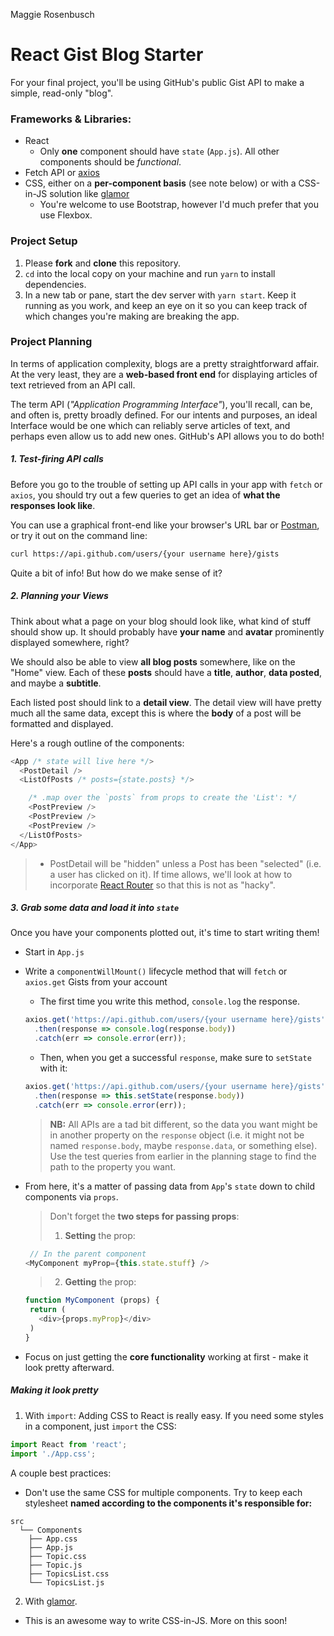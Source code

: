 Maggie Rosenbusch
# React Gist Blog Starter

For your final project, you'll be using GitHub's public Gist API to make a simple, read-only "blog".

### Frameworks & Libraries:
- React
  - Only **one** component should have `state` (`App.js`). All other components should be *functional*.
- Fetch API or [axios](https://github.com/mzabriskie/axios)
- CSS, either on a **per-component basis** (see note below) or with a CSS-in-JS solution like [glamor](https://github.com/threepointone/glamor)
  - You're welcome to use Bootstrap, however I'd much prefer that you use Flexbox.

### Project Setup

1. Please **fork** and **clone** this repository.
2. `cd` into the local copy on your machine and run `yarn` to install dependencies.
3. In a new tab or pane, start the dev server with `yarn start`. Keep it running as you work, and keep an eye on it so you can keep track of which changes you're making are breaking the app.


### Project Planning
In terms of application complexity, blogs are a pretty straightforward affair.
At the very least, they are a **web-based front end** for displaying articles of text retrieved from an API call.

The term API (*"Application Programming Interface"*), you'll recall, can be, and often is, pretty broadly defined. For our intents and purposes, an ideal Interface would be one which can reliably serve articles of text, and perhaps even allow us to add new ones. GitHub's API allows you to do both!

##### 1. Test-firing API calls

Before you go to the trouble of setting up API calls in your app with `fetch` or `axios`, you should try out a few queries to get an idea of **what the responses look like**.

You can use a graphical front-end like your browser's URL bar or [Postman](https://chrome.google.com/webstore/detail/postman/fhbjgbiflinjbdggehcddcbncdddomop?hl=en), or try it out on the command line:
```bash
curl https://api.github.com/users/{your username here}/gists
```
Quite a bit of info! But how do we make sense of it?

##### 2. Planning your Views

Think about what a page on your blog should look like, what kind of stuff should show up. It should probably have **your name** and **avatar** prominently displayed somewhere, right?

We should also be able to view **all blog posts** somewhere, like on the "Home" view. Each of these **posts** should have a **title**, **author**, **data posted**, and maybe a **subtitle**.

Each listed post should link to a **detail view**. The detail view will have pretty much all the same data, except this is where the **body** of a post will be formatted and displayed.

Here's a rough outline of the components:
```js
<App /* state will live here */>
  <PostDetail />
  <ListOfPosts /* posts={state.posts} */>

    /* .map over the `posts` from props to create the 'List': */
    <PostPreview />
    <PostPreview />
    <PostPreview />
  </ListOfPosts>
</App>
```
> * PostDetail will be "hidden" unless a Post has been "selected" (i.e. a user has clicked on it). If time allows, we'll look at how to incorporate [React Router](https://github.com/ReactTraining/react-router) so that this is not as "hacky".

##### 3. Grab some data and load it into `state`

Once you have your components plotted out, it's time to start writing them!

- Start in `App.js`
- Write a `componentWillMount()` lifecycle method that will `fetch` or `axios.get` Gists from your account
  - The first time you write this method, `console.log` the response.
  ```js
  axios.get('https://api.github.com/users/{your username here}/gists')
    .then(response => console.log(response.body))
    .catch(err => console.error(err));
  ```
  - Then, when you get a successful `response`, make sure to `setState` with it:
  ```js
  axios.get('https://api.github.com/users/{your username here}/gists')
    .then(response => this.setState(response.body))
    .catch(err => console.error(err));
  ```
  > **NB:** All APIs are a tad bit different, so the data you want might be in another property on the `response` object (i.e. it might not be named `response.body`, maybe `response.data`, or something else). Use the test queries from earlier in the planning stage to find the path to the property you want.

- From here, it's a matter of passing data from `App`'s `state` down to child components via `props`.
  > Don't forget the **two steps for passing props**:
  > 1. **Setting** the prop:

   ```javascript
    // In the parent component
   <MyComponent myProp={this.state.stuff} />
   ```

  > 2. **Getting** the prop:

   ```javascript
  function MyComponent (props) {
    return (
      <div>{props.myProp}</div>
    )
  }
  ```

- Focus on just getting the **core functionality** working at first - make it look pretty afterward.

##### Making it look pretty

1. With `import`:
Adding CSS to React is really easy. If you need some styles in a component, just `import` the CSS:

```javascript
import React from 'react';
import './App.css';
```

A couple best practices:
- Don't use the same CSS for multiple components. Try to keep each stylesheet **named according to the components it's responsible for:**

```
src
  └── Components
    ├── App.css
    ├── App.js
    ├── Topic.css
    ├── Topic.js
    ├── TopicsList.css
    └── TopicsList.js
```

2. With [glamor](https://github.com/threepointone/glamor).
- This is an awesome way to write CSS-in-JS. More on this soon!
